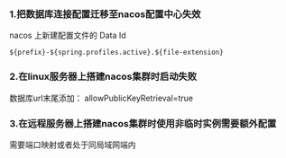 ### 1.把数据库连接配置迁移至nacos配置中心失效
nacos 上新建配置文件的 Data Id 
````
${prefix}-${spring.profiles.active}.${file-extension}
````
### 2.在linux服务器上搭建nacos集群时启动失败
数据库url末尾添加： allowPublicKeyRetrieval=true
### 3.在远程服务器上搭建nacos集群时使用非临时实例需要额外配置
需要端口映射或者处于同局域网端内